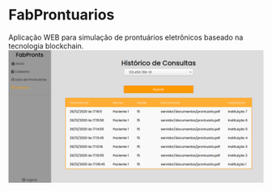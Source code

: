 # FabProntuarios
Aplicação WEB para simulação de prontuários eletrônicos baseado na tecnologia blockchain.
![imagem](image.png)
